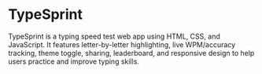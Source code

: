 # TypeSprint
TypeSprint is a typing speed test web app using HTML, CSS, and JavaScript. It features letter-by-letter highlighting, live WPM/accuracy tracking, theme toggle, sharing, leaderboard, and responsive design to help users practice and improve typing skills.
